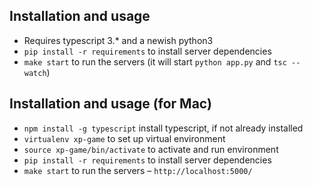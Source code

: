 ## Installation and usage
- Requires typescript 3.* and a newish python3
- `pip install -r requirements` to install server dependencies
- `make start` to run the servers (it will start `python app.py` and `tsc --watch`)

## Installation and usage (for Mac)

- `npm install -g typescript` install typescript, if not already installed
- `virtualenv xp-game` to set up virtual environment
- `source xp-game/bin/activate` to activate and run environment
- `pip install -r requirements` to install server dependencies
- `make start` to run the servers 
– `http://localhost:5000/`